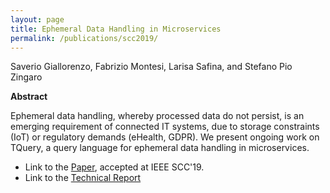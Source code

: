 ```yaml
---
layout: page
title: Ephemeral Data Handling in Microservices
permalink: /publications/scc2019/
---
```


Saverio Giallorenzo, Fabrizio Montesi, Larisa Safina, and Stefano Pio Zingaro

**Abstract**

Ephemeral data handling, whereby processed data do not persist, is an emerging requirement of connected IT systems, due to storage constraints (IoT) or regulatory demands (eHealth, GDPR). We present ongoing work on TQuery, a query language for ephemeral data handling in microservices.

- Link to the [Paper](scc2019.pdf), accepted at IEEE SCC'19.
- Link to the [Technical Report](https://arxiv.org/abs/1904.11327)